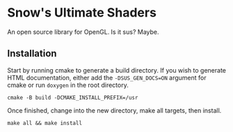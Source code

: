 # Snow's Ultimate Shaders

An open source library for OpenGL. Is it sus? Maybe.

## Installation

Start by running cmake to generate a build directory. If you wish to generate
HTML documentation, either add the `-DSUS_GEN_DOCS=ON` argument for cmake or
run `doxygen` in the root directory.

`cmake -B build -DCMAKE_INSTALL_PREFIX=/usr`

Once finished, change into the new directory, make all targets, then install.

`make all && make install`
